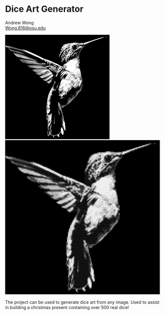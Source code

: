 # Dice Art Generator
Andrew Wong <br>
Wong.816@osu.edu

![Bird](images/Bird.JPG)
![Output](images/Output.JPG)

The project can be used to generate dice art from any image. Used to assist in building a christmas present containing over 500 real dice!
